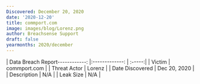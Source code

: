 ```yaml
---
Discovered: December 20, 2020
date: '2020-12-20'
title: commport.com
image: images/blog/Lorenz.png
author: Breachsense Support
draft: false
yearmonths: 2020/december
---
```


| Data Breach Report------------:   |:-------------:    | :-----:|
| Victim    | commport.com      | 
| Threat Actor    | Lorenz      | 
| Date Discovered    | Dec 20, 2020      | 
| Description    | N/A      | 
| Leak Size    | N/A      | 

